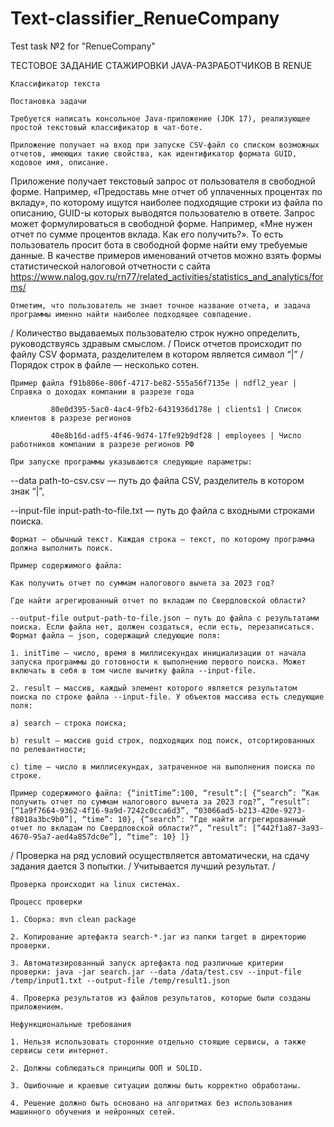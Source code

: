# Text-classifier_RenueCompany
Test task №2 for "RenueCompany"

ТЕСТОВОЕ ЗАДАНИЕ СТАЖИРОВКИ JAVA-РАЗРАБОТЧИКОВ В RENUE

	Классификатор текста 
 
	Постановка задачи
 
	Требуется написать консольное Java-приложение (JDK 17), реализующее простой текстовый классификатор в чат-боте.
 
	Приложение получает на вход при запуске CSV-файл со списком возможных отчетов, имеющих такие свойства, как идентификатор формата GUID, кодовое имя, описание.
Приложение получает текстовый запрос от пользователя в свободной форме. Например, «Предоставь мне отчет об уплаченных процентах по вкладу», по которому ищутся наиболее подходящие строки из файла по описанию, GUID-ы которых выводятся пользователю в ответе.
	Запрос может формулироваться в свободной форме. Например, «Мне нужен отчет по сумме процентов вклада. Как его получить?». То есть пользователь просит бота в свободной форме найти ему требуемые данные.
В качестве примеров именований отчетов можно взять формы статистической налоговой отчетности с сайта https://www.nalog.gov.ru/rn77/related_activities/statistics_and_analytics/forms/

	Отметим, что пользователь не знает точное название отчета, и задача программы именно найти наиболее подходящее совпадение.
/
	Количество выдаваемых пользователю строк нужно определить, руководствуясь здравым смыслом.
/
	Поиск отчетов происходит по файлу CSV формата, разделителем в котором является символ “|”
/
	Порядок строк в файле — несколько сотен.
 
	Пример файла f91b806e-806f-4717-be82-555a56f7135e | ndfl2_year | Справка о доходах компании в разрезе года 
 
 		     80e0d395-5ac0-4ac4-9fb2-6431936d178e | clients1 | Список клиентов в разрезе регионов 
	
		     40e8b16d-adf5-4f46-9d74-17fe92b9df28 | employees | Число работников компании в разрезе регионов РФ
 
	При запуске программы указываются следующие параметры:
 
--data path-to-csv.csv — путь до файла CSV, разделитель в котором знак “|”,

--input-file input-path-to-file.txt — путь до файла с входными строками поиска.

	Формат — обычный текст. Каждая строка — текст, по которому программа должна выполнить поиск.
 
 	Пример содержимого файла:
  
	Как получить отчет по суммам налогового вычета за 2023 год?
 
	Где найти агрегированный отчет по вкладам по Свердловской области?
 
	--output-file output-path-to-file.json — путь до файла с результатами поиска. Если файла нет, должен создаться, если есть, перезаписаться. Формат файла — json, содержащий следующие поля:
 
	1. initTime — число, время в миллисекундах инициализации от начала запуска программы до готовности к выполнению первого поиска. Может включать в себя в том числе вычитку файла --input-file.
 
	2. result — массив, каждый элемент которого является результатом поиска по строке файла --input-file. У объектов массива есть следующие поля:
 
	a) search — строка поиска;
 
	b) result — массив guid строк, подходящих под поиск, отсортированных по релевантности;
 
	c) time — число в миллисекундах, затраченное на выполнения поиска по строке.
 
	Пример содержимого файла: {“initTime”:100, “result”:[ {“search”: ”Как получить отчет по суммам налогового вычета за 2023 год?”, “result”: [“1a9f7664-9362-4f16-9a9d-7242c0cca6d3”, “03066ad5-b213-420e-9273-f8018a3bc9b0”], “time”: 10}, {“search”: ”Где найти аггрегированный отчет по вкладам по Свердловской области?”, “result”: [“442f1a87-3a93-4670-95a7-aed4a857dc0e”], “time”: 10} ]}
/
	Проверка на ряд условий осуществляется автоматически, на сдачу задания дается 3 попытки.
/
	Учитывается лучший результат.
/

	Проверка происходит на linux системах.

	Процесс проверки
 
	1. Сборка: mvn clean package
 
	2. Копирование артефакта search-*.jar из папки target в директорию проверки.
 
	3. Автоматизированный запуск артефакта под различные критерии проверки: java -jar search.jar --data /data/test.csv --input-file /temp/input1.txt --output-file /temp/result1.json
 
	4. Проверка результатов из файлов результатов, которые были созданы приложением.
 
	Нефункциональные требования
 
	1. Нельзя использовать сторонние отдельно стоящие сервисы, а также сервисы сети интернет.
 
	2. Должны соблюдаться принципы ООП и SOLID.
 
	3. Ошибочные и краевые ситуации должны быть корректно обработаны.
 
	4. Решение должно быть основано на алгоритмах без использования машинного обучения и нейронных сетей.
